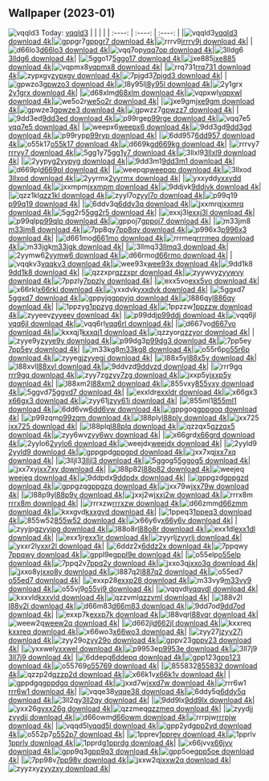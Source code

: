 ## Wallpaper (2023-01)
![vqqld3](https://w.wallhaven.cc/full/vq/wallhaven-vqqld3.jpg) Today: [vqqld3](https://th.wallhaven.cc/small/vq/vqqld3.jpg)
|      |      |      |
| :----: | :----: | :----: |
|![vqqld3](https://th.wallhaven.cc/small/vq/vqqld3.jpg)[vqqld3 download 4k](https://wallhaven.cc/w/vqqld3)|![gppgr7](https://th.wallhaven.cc/small/gp/gppgr7.jpg)[gppgr7 download 4k](https://wallhaven.cc/w/gppgr7)|![rrrv9j](https://th.wallhaven.cc/small/rr/rrrv9j.jpg)[rrrv9j download 4k](https://wallhaven.cc/w/rrrv9j)|
|![d66lo3](https://th.wallhaven.cc/small/d6/d66lo3.jpg)[d66lo3 download 4k](https://wallhaven.cc/w/d66lo3)|![vqq7op](https://th.wallhaven.cc/small/vq/vqq7op.jpg)[vqq7op download 4k](https://wallhaven.cc/w/vqq7op)|![3lldg6](https://th.wallhaven.cc/small/3l/3lldg6.jpg)[3lldg6 download 4k](https://wallhaven.cc/w/3lldg6)|
|![5ggo17](https://th.wallhaven.cc/small/5g/5ggo17.jpg)[5ggo17 download 4k](https://wallhaven.cc/w/5ggo17)|![jxe885](https://th.wallhaven.cc/small/jx/jxe885.jpg)[jxe885 download 4k](https://wallhaven.cc/w/jxe885)|![vqpmx8](https://th.wallhaven.cc/small/vq/vqpmx8.jpg)[vqpmx8 download 4k](https://wallhaven.cc/w/vqpmx8)|
|![rrq731](https://th.wallhaven.cc/small/rr/rrq731.jpg)[rrq731 download 4k](https://wallhaven.cc/w/rrq731)|![zypxgv](https://th.wallhaven.cc/small/zy/zypxgv.jpg)[zypxgv download 4k](https://wallhaven.cc/w/zypxgv)|![7pjgd3](https://th.wallhaven.cc/small/7p/7pjgd3.jpg)[7pjgd3 download 4k](https://wallhaven.cc/w/7pjgd3)|
|![gpwzo3](https://th.wallhaven.cc/small/gp/gpwzo3.jpg)[gpwzo3 download 4k](https://wallhaven.cc/w/gpwzo3)|![l8y95l](https://th.wallhaven.cc/small/l8/l8y95l.jpg)[l8y95l download 4k](https://wallhaven.cc/w/l8y95l)|![2y1grx](https://th.wallhaven.cc/small/2y/2y1grx.jpg)[2y1grx download 4k](https://wallhaven.cc/w/2y1grx)|
|![d68xlm](https://th.wallhaven.cc/small/d6/d68xlm.jpg)[d68xlm download 4k](https://wallhaven.cc/w/d68xlm)|![vqpxwl](https://th.wallhaven.cc/small/vq/vqpxwl.jpg)[vqpxwl download 4k](https://wallhaven.cc/w/vqpxwl)|![we5o2r](https://th.wallhaven.cc/small/we/we5o2r.jpg)[we5o2r download 4k](https://wallhaven.cc/w/we5o2r)|
|![jxe9gm](https://th.wallhaven.cc/small/jx/jxe9gm.jpg)[jxe9gm download 4k](https://wallhaven.cc/w/jxe9gm)|![gpwze3](https://th.wallhaven.cc/small/gp/gpwze3.jpg)[gpwze3 download 4k](https://wallhaven.cc/w/gpwze3)|![gpwzz7](https://th.wallhaven.cc/small/gp/gpwzz7.jpg)[gpwzz7 download 4k](https://wallhaven.cc/w/gpwzz7)|
|![9dd3ed](https://th.wallhaven.cc/small/9d/9dd3ed.jpg)[9dd3ed download 4k](https://wallhaven.cc/w/9dd3ed)|![p99rge](https://th.wallhaven.cc/small/p9/p99rge.jpg)[p99rge download 4k](https://wallhaven.cc/w/p99rge)|![vqq7e5](https://th.wallhaven.cc/small/vq/vqq7e5.jpg)[vqq7e5 download 4k](https://wallhaven.cc/w/vqq7e5)|
|![weepx6](https://th.wallhaven.cc/small/we/weepx6.jpg)[weepx6 download 4k](https://wallhaven.cc/w/weepx6)|![9dd3gd](https://th.wallhaven.cc/small/9d/9dd3gd.jpg)[9dd3gd download 4k](https://wallhaven.cc/w/9dd3gd)|![p99ryp](https://th.wallhaven.cc/small/p9/p99ryp.jpg)[p99ryp download 4k](https://wallhaven.cc/w/p99ryp)|
|![6dd957](https://th.wallhaven.cc/small/6d/6dd957.jpg)[6dd957 download 4k](https://wallhaven.cc/w/6dd957)|![o55k17](https://th.wallhaven.cc/small/o5/o55k17.jpg)[o55k17 download 4k](https://wallhaven.cc/w/o55k17)|![d669kg](https://th.wallhaven.cc/small/d6/d669kg.jpg)[d669kg download 4k](https://wallhaven.cc/w/d669kg)|
|![rrrvy7](https://th.wallhaven.cc/small/rr/rrrvy7.jpg)[rrrvy7 download 4k](https://wallhaven.cc/w/rrrvy7)|![5gg1y7](https://th.wallhaven.cc/small/5g/5gg1y7.jpg)[5gg1y7 download 4k](https://wallhaven.cc/w/5gg1y7)|![3llxl9](https://th.wallhaven.cc/small/3l/3llxl9.jpg)[3llxl9 download 4k](https://wallhaven.cc/w/3llxl9)|
|![2yypyg](https://th.wallhaven.cc/small/2y/2yypyg.jpg)[2yypyg download 4k](https://wallhaven.cc/w/2yypyg)|![9dd3m1](https://th.wallhaven.cc/small/9d/9dd3m1.jpg)[9dd3m1 download 4k](https://wallhaven.cc/w/9dd3m1)|![d669pl](https://th.wallhaven.cc/small/d6/d669pl.jpg)[d669pl download 4k](https://wallhaven.cc/w/d669pl)|
|![weepqp](https://th.wallhaven.cc/small/we/weepqp.jpg)[weepqp download 4k](https://wallhaven.cc/w/weepqp)|![3llxod](https://th.wallhaven.cc/small/3l/3llxod.jpg)[3llxod download 4k](https://wallhaven.cc/w/3llxod)|![2yyrmx](https://th.wallhaven.cc/small/2y/2yyrmx.jpg)[2yyrmx download 4k](https://wallhaven.cc/w/2yyrmx)|
|![yxxydd](https://th.wallhaven.cc/small/yx/yxxydd.jpg)[yxxydd download 4k](https://wallhaven.cc/w/yxxydd)|![jxxmpm](https://th.wallhaven.cc/small/jx/jxxmpm.jpg)[jxxmpm download 4k](https://wallhaven.cc/w/jxxmpm)|![9ddjvk](https://th.wallhaven.cc/small/9d/9ddjvk.jpg)[9ddjvk download 4k](https://wallhaven.cc/w/9ddjvk)|
|![qzz1kl](https://th.wallhaven.cc/small/qz/qzz1kl.jpg)[qzz1kl download 4k](https://wallhaven.cc/w/qzz1kl)|![zyyl7o](https://th.wallhaven.cc/small/zy/zyyl7o.jpg)[zyyl7o download 4k](https://wallhaven.cc/w/zyyl7o)|![p99q19](https://th.wallhaven.cc/small/p9/p99q19.jpg)[p99q19 download 4k](https://wallhaven.cc/w/p99q19)|
|![6ddv3q](https://th.wallhaven.cc/small/6d/6ddv3q.jpg)[6ddv3q download 4k](https://wallhaven.cc/w/6ddv3q)|![jxxmrq](https://th.wallhaven.cc/small/jx/jxxmrq.jpg)[jxxmrq download 4k](https://wallhaven.cc/w/jxxmrq)|![5gg2r5](https://th.wallhaven.cc/small/5g/5gg2r5.jpg)[5gg2r5 download 4k](https://wallhaven.cc/w/5gg2r5)|
|![exxj3l](https://th.wallhaven.cc/small/ex/exxj3l.jpg)[exxj3l download 4k](https://wallhaven.cc/w/exxj3l)|![p99qlp](https://th.wallhaven.cc/small/p9/p99qlp.jpg)[p99qlp download 4k](https://wallhaven.cc/w/p99qlp)|![gppoj7](https://th.wallhaven.cc/small/gp/gppoj7.jpg)[gppoj7 download 4k](https://wallhaven.cc/w/gppoj7)|
|![m33jm8](https://th.wallhaven.cc/small/m3/m33jm8.jpg)[m33jm8 download 4k](https://wallhaven.cc/w/m33jm8)|![7pp8qy](https://th.wallhaven.cc/small/7p/7pp8qy.jpg)[7pp8qy download 4k](https://wallhaven.cc/w/7pp8qy)|![p996x3](https://th.wallhaven.cc/small/p9/p996x3.jpg)[p996x3 download 4k](https://wallhaven.cc/w/p996x3)|
|![d661mo](https://th.wallhaven.cc/small/d6/d661mo.jpg)[d661mo download 4k](https://wallhaven.cc/w/d661mo)|![rrrmeq](https://th.wallhaven.cc/small/rr/rrrmeq.jpg)[rrrmeq download 4k](https://wallhaven.cc/w/rrrmeq)|![m33jgk](https://th.wallhaven.cc/small/m3/m33jgk.jpg)[m33jgk download 4k](https://wallhaven.cc/w/m33jgk)|
|![3llmq3](https://th.wallhaven.cc/small/3l/3llmq3.jpg)[3llmq3 download 4k](https://wallhaven.cc/w/3llmq3)|![2yymw6](https://th.wallhaven.cc/small/2y/2yymw6.jpg)[2yymw6 download 4k](https://wallhaven.cc/w/2yymw6)|![d66rmo](https://th.wallhaven.cc/small/d6/d66rmo.jpg)[d66rmo download 4k](https://wallhaven.cc/w/d66rmo)|
|![vqqkv3](https://th.wallhaven.cc/small/vq/vqqkv3.jpg)[vqqkv3 download 4k](https://wallhaven.cc/w/vqqkv3)|![wee93x](https://th.wallhaven.cc/small/we/wee93x.jpg)[wee93x download 4k](https://wallhaven.cc/w/wee93x)|![9dd1k8](https://th.wallhaven.cc/small/9d/9dd1k8.jpg)[9dd1k8 download 4k](https://wallhaven.cc/w/9dd1k8)|
|![qzzxpr](https://th.wallhaven.cc/small/qz/qzzxpr.jpg)[qzzxpr download 4k](https://wallhaven.cc/w/qzzxpr)|![zyywvy](https://th.wallhaven.cc/small/zy/zyywvy.jpg)[zyywvy download 4k](https://wallhaven.cc/w/zyywvy)|![7ppzly](https://th.wallhaven.cc/small/7p/7ppzly.jpg)[7ppzly download 4k](https://wallhaven.cc/w/7ppzly)|
|![exx5vo](https://th.wallhaven.cc/small/ex/exx5vo.jpg)[exx5vo download 4k](https://wallhaven.cc/w/exx5vo)|![x66rkl](https://th.wallhaven.cc/small/x6/x66rkl.jpg)[x66rkl download 4k](https://wallhaven.cc/w/x66rkl)|![yxxdvk](https://th.wallhaven.cc/small/yx/yxxdvk.jpg)[yxxdvk download 4k](https://wallhaven.cc/w/yxxdvk)|
|![5ggxd7](https://th.wallhaven.cc/small/5g/5ggxd7.jpg)[5ggxd7 download 4k](https://wallhaven.cc/w/5ggxd7)|![gppyjq](https://th.wallhaven.cc/small/gp/gppyjq.jpg)[gppyjq download 4k](https://wallhaven.cc/w/gppyjq)|![l886qy](https://th.wallhaven.cc/small/l8/l886qy.jpg)[l886qy download 4k](https://wallhaven.cc/w/l886qy)|
|![1ppzyg](https://th.wallhaven.cc/small/1p/1ppzyg.jpg)[1ppzyg download 4k](https://wallhaven.cc/w/1ppzyg)|![1ppzzw](https://th.wallhaven.cc/small/1p/1ppzzw.jpg)[1ppzzw download 4k](https://wallhaven.cc/w/1ppzzw)|![zyyeev](https://th.wallhaven.cc/small/zy/zyyeev.jpg)[zyyeev download 4k](https://wallhaven.cc/w/zyyeev)|
|![p99ddj](https://th.wallhaven.cc/small/p9/p99ddj.jpg)[p99ddj download 4k](https://wallhaven.cc/w/p99ddj)|![vqq6jl](https://th.wallhaven.cc/small/vq/vqq6jl.jpg)[vqq6jl download 4k](https://wallhaven.cc/w/vqq6jl)|![vqq6rl](https://th.wallhaven.cc/small/vq/vqq6rl.jpg)[vqq6rl download 4k](https://wallhaven.cc/w/vqq6rl)|
|![d667vo](https://th.wallhaven.cc/small/d6/d667vo.jpg)[d667vo download 4k](https://wallhaven.cc/w/d667vo)|![kxxqj1](https://th.wallhaven.cc/small/kx/kxxqj1.jpg)[kxxqj1 download 4k](https://wallhaven.cc/w/kxxqj1)|![qzzyor](https://th.wallhaven.cc/small/qz/qzzyor.jpg)[qzzyor download 4k](https://wallhaven.cc/w/qzzyor)|
|![zyye9y](https://th.wallhaven.cc/small/zy/zyye9y.jpg)[zyye9y download 4k](https://wallhaven.cc/w/zyye9y)|![p99dg3](https://th.wallhaven.cc/small/p9/p99dg3.jpg)[p99dg3 download 4k](https://wallhaven.cc/w/p99dg3)|![7pp5ey](https://th.wallhaven.cc/small/7p/7pp5ey.jpg)[7pp5ey download 4k](https://wallhaven.cc/w/7pp5ey)|
|![m33kg8](https://th.wallhaven.cc/small/m3/m33kg8.jpg)[m33kg8 download 4k](https://wallhaven.cc/w/m33kg8)|![o55r6p](https://th.wallhaven.cc/small/o5/o55r6p.jpg)[o55r6p download 4k](https://wallhaven.cc/w/o55r6p)|![zyyegj](https://th.wallhaven.cc/small/zy/zyyegj.jpg)[zyyegj download 4k](https://wallhaven.cc/w/zyyegj)|
|![l88x5y](https://th.wallhaven.cc/small/l8/l88x5y.jpg)[l88x5y download 4k](https://wallhaven.cc/w/l88x5y)|![l88xvl](https://th.wallhaven.cc/small/l8/l88xvl.jpg)[l88xvl download 4k](https://wallhaven.cc/w/l88xvl)|![9ddvzd](https://th.wallhaven.cc/small/9d/9ddvzd.jpg)[9ddvzd download 4k](https://wallhaven.cc/w/9ddvzd)|
|![rrr9gq](https://th.wallhaven.cc/small/rr/rrr9gq.jpg)[rrr9gq download 4k](https://wallhaven.cc/w/rrr9gq)|![zyy7zg](https://th.wallhaven.cc/small/zy/zyy7zg.jpg)[zyy7zg download 4k](https://wallhaven.cc/w/zyy7zg)|![jxxp5y](https://th.wallhaven.cc/small/jx/jxxp5y.jpg)[jxxp5y download 4k](https://wallhaven.cc/w/jxxp5y)|
|![l88xm2](https://th.wallhaven.cc/small/l8/l88xm2.jpg)[l88xm2 download 4k](https://wallhaven.cc/w/l88xm2)|![855vxy](https://th.wallhaven.cc/small/85/855vxy.jpg)[855vxy download 4k](https://wallhaven.cc/w/855vxy)|![5ggvd7](https://th.wallhaven.cc/small/5g/5ggvd7.jpg)[5ggvd7 download 4k](https://wallhaven.cc/w/5ggvd7)|
|![exxldr](https://th.wallhaven.cc/small/ex/exxldr.jpg)[exxldr download 4k](https://wallhaven.cc/w/exxldr)|![x66gx3](https://th.wallhaven.cc/small/x6/x66gx3.jpg)[x66gx3 download 4k](https://wallhaven.cc/w/x66gx3)|![zyy61j](https://th.wallhaven.cc/small/zy/zyy61j.jpg)[zyy61j download 4k](https://wallhaven.cc/w/zyy61j)|
|![855ml1](https://th.wallhaven.cc/small/85/855ml1.jpg)[855ml1 download 4k](https://wallhaven.cc/w/855ml1)|![6dd6vw](https://th.wallhaven.cc/small/6d/6dd6vw.jpg)[6dd6vw download 4k](https://wallhaven.cc/w/6dd6vw)|![gppgoq](https://th.wallhaven.cc/small/gp/gppgoq.jpg)[gppgoq download 4k](https://wallhaven.cc/w/gppgoq)|
|![p99zqm](https://th.wallhaven.cc/small/p9/p99zqm.jpg)[p99zqm download 4k](https://wallhaven.cc/w/p99zqm)|![l88ply](https://th.wallhaven.cc/small/l8/l88ply.jpg)[l88ply download 4k](https://wallhaven.cc/w/l88ply)|![jxx725](https://th.wallhaven.cc/small/jx/jxx725.jpg)[jxx725 download 4k](https://wallhaven.cc/w/jxx725)|
|![l88plq](https://th.wallhaven.cc/small/l8/l88plq.jpg)[l88plq download 4k](https://wallhaven.cc/w/l88plq)|![qzzqx5](https://th.wallhaven.cc/small/qz/qzzqx5.jpg)[qzzqx5 download 4k](https://wallhaven.cc/w/qzzqx5)|![zyy6wv](https://th.wallhaven.cc/small/zy/zyy6wv.jpg)[zyy6wv download 4k](https://wallhaven.cc/w/zyy6wv)|
|![x66grd](https://th.wallhaven.cc/small/x6/x66grd.jpg)[x66grd download 4k](https://wallhaven.cc/w/x66grd)|![2yylo6](https://th.wallhaven.cc/small/2y/2yylo6.jpg)[2yylo6 download 4k](https://wallhaven.cc/w/2yylo6)|![weejdx](https://th.wallhaven.cc/small/we/weejdx.jpg)[weejdx download 4k](https://wallhaven.cc/w/weejdx)|
|![2yyld9](https://th.wallhaven.cc/small/2y/2yyld9.jpg)[2yyld9 download 4k](https://wallhaven.cc/w/2yyld9)|![gppgpd](https://th.wallhaven.cc/small/gp/gppgpd.jpg)[gppgpd download 4k](https://wallhaven.cc/w/gppgpd)|![jxx7xq](https://th.wallhaven.cc/small/jx/jxx7xq.jpg)[jxx7xq download 4k](https://wallhaven.cc/w/jxx7xq)|
|![3lljl3](https://th.wallhaven.cc/small/3l/3lljl3.jpg)[3lljl3 download 4k](https://wallhaven.cc/w/3lljl3)|![5ggog5](https://th.wallhaven.cc/small/5g/5ggog5.jpg)[5ggog5 download 4k](https://wallhaven.cc/w/5ggog5)|![jxx7xy](https://th.wallhaven.cc/small/jx/jxx7xy.jpg)[jxx7xy download 4k](https://wallhaven.cc/w/jxx7xy)|
|![l88p82](https://th.wallhaven.cc/small/l8/l88p82.jpg)[l88p82 download 4k](https://wallhaven.cc/w/l88p82)|![weejeq](https://th.wallhaven.cc/small/we/weejeq.jpg)[weejeq download 4k](https://wallhaven.cc/w/weejeq)|![9ddpdx](https://th.wallhaven.cc/small/9d/9ddpdx.jpg)[9ddpdx download 4k](https://wallhaven.cc/w/9ddpdx)|
|![gppgzd](https://th.wallhaven.cc/small/gp/gppgzd.jpg)[gppgzd download 4k](https://wallhaven.cc/w/gppgzd)|![gppgzq](https://th.wallhaven.cc/small/gp/gppgzq.jpg)[gppgzq download 4k](https://wallhaven.cc/w/gppgzq)|![jxx79w](https://th.wallhaven.cc/small/jx/jxx79w.jpg)[jxx79w download 4k](https://wallhaven.cc/w/jxx79w)|
|![l88p9y](https://th.wallhaven.cc/small/l8/l88p9y.jpg)[l88p9y download 4k](https://wallhaven.cc/w/l88p9y)|![jxxj2w](https://th.wallhaven.cc/small/jx/jxxj2w.jpg)[jxxj2w download 4k](https://wallhaven.cc/w/jxxj2w)|![rrrx8m](https://th.wallhaven.cc/small/rr/rrrx8m.jpg)[rrrx8m download 4k](https://wallhaven.cc/w/rrrx8m)|
|![rrrxzw](https://th.wallhaven.cc/small/rr/rrrxzw.jpg)[rrrxzw download 4k](https://wallhaven.cc/w/rrrxzw)|![d66zmm](https://th.wallhaven.cc/small/d6/d66zmm.jpg)[d66zmm download 4k](https://wallhaven.cc/w/d66zmm)|![kxxgvd](https://th.wallhaven.cc/small/kx/kxxgvd.jpg)[kxxgvd download 4k](https://wallhaven.cc/w/kxxgvd)|
|![1ppeq3](https://th.wallhaven.cc/small/1p/1ppeq3.jpg)[1ppeq3 download 4k](https://wallhaven.cc/w/1ppeq3)|![855w52](https://th.wallhaven.cc/small/85/855w52.jpg)[855w52 download 4k](https://wallhaven.cc/w/855w52)|![x66y6v](https://th.wallhaven.cc/small/x6/x66y6v.jpg)[x66y6v download 4k](https://wallhaven.cc/w/x66y6v)|
|![zyyjpg](https://th.wallhaven.cc/small/zy/zyyjpg.jpg)[zyyjpg download 4k](https://wallhaven.cc/w/zyyjpg)|![l88o8r](https://th.wallhaven.cc/small/l8/l88o8r.jpg)[l88o8r download 4k](https://wallhaven.cc/w/l88o8r)|![exx1dl](https://th.wallhaven.cc/small/ex/exx1dl.jpg)[exx1dl download 4k](https://wallhaven.cc/w/exx1dl)|
|![exx1jr](https://th.wallhaven.cc/small/ex/exx1jr.jpg)[exx1jr download 4k](https://wallhaven.cc/w/exx1jr)|![zyyrlj](https://th.wallhaven.cc/small/zy/zyyrlj.jpg)[zyyrlj download 4k](https://wallhaven.cc/w/zyyrlj)|![yxxr2l](https://th.wallhaven.cc/small/yx/yxxr2l.jpg)[yxxr2l download 4k](https://wallhaven.cc/w/yxxr2l)|
|![6ddz2x](https://th.wallhaven.cc/small/6d/6ddz2x.jpg)[6ddz2x download 4k](https://wallhaven.cc/w/6ddz2x)|![7ppqwy](https://th.wallhaven.cc/small/7p/7ppqwy.jpg)[7ppqwy download 4k](https://wallhaven.cc/w/7ppqwy)|![gppl9e](https://th.wallhaven.cc/small/gp/gppl9e.jpg)[gppl9e download 4k](https://wallhaven.cc/w/gppl9e)|
|![o55elp](https://th.wallhaven.cc/small/o5/o55elp.jpg)[o55elp download 4k](https://wallhaven.cc/w/o55elp)|![7ppq2v](https://th.wallhaven.cc/small/7p/7ppq2v.jpg)[7ppq2v download 4k](https://wallhaven.cc/w/7ppq2v)|![jxxo3q](https://th.wallhaven.cc/small/jx/jxxo3q.jpg)[jxxo3q download 4k](https://wallhaven.cc/w/jxxo3q)|
|![jxxo8y](https://th.wallhaven.cc/small/jx/jxxo8y.jpg)[jxxo8y download 4k](https://wallhaven.cc/w/jxxo8y)|![l887q2](https://th.wallhaven.cc/small/l8/l887q2.jpg)[l887q2 download 4k](https://wallhaven.cc/w/l887q2)|![o55ed7](https://th.wallhaven.cc/small/o5/o55ed7.jpg)[o55ed7 download 4k](https://wallhaven.cc/w/o55ed7)|
|![exxp28](https://th.wallhaven.cc/small/ex/exxp28.jpg)[exxp28 download 4k](https://wallhaven.cc/w/exxp28)|![m33vy9](https://th.wallhaven.cc/small/m3/m33vy9.jpg)[m33vy9 download 4k](https://wallhaven.cc/w/m33vy9)|![o55vj9](https://th.wallhaven.cc/small/o5/o55vj9.jpg)[o55vj9 download 4k](https://wallhaven.cc/w/o55vj9)|
|![vqqvdl](https://th.wallhaven.cc/small/vq/vqqvdl.jpg)[vqqvdl download 4k](https://wallhaven.cc/w/vqqvdl)|![kxxvld](https://th.wallhaven.cc/small/kx/kxxvld.jpg)[kxxvld download 4k](https://wallhaven.cc/w/kxxvld)|![qzzvml](https://th.wallhaven.cc/small/qz/qzzvml.jpg)[qzzvml download 4k](https://wallhaven.cc/w/qzzvml)|
|![l88v2l](https://th.wallhaven.cc/small/l8/l88v2l.jpg)[l88v2l download 4k](https://wallhaven.cc/w/l88v2l)|![d66m83](https://th.wallhaven.cc/small/d6/d66m83.jpg)[d66m83 download 4k](https://wallhaven.cc/w/d66m83)|![9dd7od](https://th.wallhaven.cc/small/9d/9dd7od.jpg)[9dd7od download 4k](https://wallhaven.cc/w/9dd7od)|
|![exxp7k](https://th.wallhaven.cc/small/ex/exxp7k.jpg)[exxp7k download 4k](https://wallhaven.cc/w/exxp7k)|![l88vqr](https://th.wallhaven.cc/small/l8/l88vqr.jpg)[l88vqr download 4k](https://wallhaven.cc/w/l88vqr)|![weew2q](https://th.wallhaven.cc/small/we/weew2q.jpg)[weew2q download 4k](https://wallhaven.cc/w/weew2q)|
|![d662jl](https://th.wallhaven.cc/small/d6/d662jl.jpg)[d662jl download 4k](https://wallhaven.cc/w/d662jl)|![kxxreq](https://th.wallhaven.cc/small/kx/kxxreq.jpg)[kxxreq download 4k](https://wallhaven.cc/w/kxxreq)|![x66wo3](https://th.wallhaven.cc/small/x6/x66wo3.jpg)[x66wo3 download 4k](https://wallhaven.cc/w/x66wo3)|
|![zyy27j](https://th.wallhaven.cc/small/zy/zyy27j.jpg)[zyy27j download 4k](https://wallhaven.cc/w/zyy27j)|![zyy29o](https://th.wallhaven.cc/small/zy/zyy29o.jpg)[zyy29o download 4k](https://wallhaven.cc/w/zyy29o)|![gppv23](https://th.wallhaven.cc/small/gp/gppv23.jpg)[gppv23 download 4k](https://wallhaven.cc/w/gppv23)|
|![yxxwel](https://th.wallhaven.cc/small/yx/yxxwel.jpg)[yxxwel download 4k](https://wallhaven.cc/w/yxxwel)|![p9953e](https://th.wallhaven.cc/small/p9/p9953e.jpg)[p9953e download 4k](https://wallhaven.cc/w/p9953e)|![3ll7j9](https://th.wallhaven.cc/small/3l/3ll7j9.jpg)[3ll7j9 download 4k](https://wallhaven.cc/w/3ll7j9)|
|![6ddepq](https://th.wallhaven.cc/small/6d/6ddepq.jpg)[6ddepq download 4k](https://wallhaven.cc/w/6ddepq)|![gpp123](https://th.wallhaven.cc/small/gp/gpp123.jpg)[gpp123 download 4k](https://wallhaven.cc/w/gpp123)|![o55769](https://th.wallhaven.cc/small/o5/o55769.jpg)[o55769 download 4k](https://wallhaven.cc/w/o55769)|
|![855832](https://th.wallhaven.cc/small/85/855832.jpg)[855832 download 4k](https://wallhaven.cc/w/855832)|![qzzp2d](https://th.wallhaven.cc/small/qz/qzzp2d.jpg)[qzzp2d download 4k](https://wallhaven.cc/w/qzzp2d)|![x66k1v](https://th.wallhaven.cc/small/x6/x66k1v.jpg)[x66k1v download 4k](https://wallhaven.cc/w/x66k1v)|
|![gppdgq](https://th.wallhaven.cc/small/gp/gppdgq.jpg)[gppdgq download 4k](https://wallhaven.cc/w/gppdgq)|![jxxd7w](https://th.wallhaven.cc/small/jx/jxxd7w.jpg)[jxxd7w download 4k](https://wallhaven.cc/w/jxxd7w)|![rrr6w1](https://th.wallhaven.cc/small/rr/rrr6w1.jpg)[rrr6w1 download 4k](https://wallhaven.cc/w/rrr6w1)|
|![vqqe38](https://th.wallhaven.cc/small/vq/vqqe38.jpg)[vqqe38 download 4k](https://wallhaven.cc/w/vqqe38)|![6ddy5q](https://th.wallhaven.cc/small/6d/6ddy5q.jpg)[6ddy5q download 4k](https://wallhaven.cc/w/6ddy5q)|![3ll2qy](https://th.wallhaven.cc/small/3l/3ll2qy.jpg)[3ll2qy download 4k](https://wallhaven.cc/w/3ll2qy)|
|![9dd9lx](https://th.wallhaven.cc/small/9d/9dd9lx.jpg)[9dd9lx download 4k](https://wallhaven.cc/w/9dd9lx)|![yxx26g](https://th.wallhaven.cc/small/yx/yxx26g.jpg)[yxx26g download 4k](https://wallhaven.cc/w/yxx26g)|![qzzmeq](https://th.wallhaven.cc/small/qz/qzzmeq.jpg)[qzzmeq download 4k](https://wallhaven.cc/w/qzzmeq)|
|![zyydjj](https://th.wallhaven.cc/small/zy/zyydjj.jpg)[zyydjj download 4k](https://wallhaven.cc/w/zyydjj)|![d66owm](https://th.wallhaven.cc/small/d6/d66owm.jpg)[d66owm download 4k](https://wallhaven.cc/w/d66owm)|![rrrpjw](https://th.wallhaven.cc/small/rr/rrrpjw.jpg)[rrrpjw download 4k](https://wallhaven.cc/w/rrrpjw)|
|![vqqd5l](https://th.wallhaven.cc/small/vq/vqqd5l.jpg)[vqqd5l download 4k](https://wallhaven.cc/w/vqqd5l)|![gpp2yd](https://th.wallhaven.cc/small/gp/gpp2yd.jpg)[gpp2yd download 4k](https://wallhaven.cc/w/gpp2yd)|![o552p7](https://th.wallhaven.cc/small/o5/o552p7.jpg)[o552p7 download 4k](https://wallhaven.cc/w/o552p7)|
|![1pprev](https://th.wallhaven.cc/small/1p/1pprev.jpg)[1pprev download 4k](https://wallhaven.cc/w/1pprev)|![1pprlv](https://th.wallhaven.cc/small/1p/1pprlv.jpg)[1pprlv download 4k](https://wallhaven.cc/w/1pprlv)|![1pprdg](https://th.wallhaven.cc/small/1p/1pprdg.jpg)[1pprdg download 4k](https://wallhaven.cc/w/1pprdg)|
|![x66jvv](https://th.wallhaven.cc/small/x6/x66jvv.jpg)[x66jvv download 4k](https://wallhaven.cc/w/x66jvv)|![gpp9q3](https://th.wallhaven.cc/small/gp/gpp9q3.jpg)[gpp9q3 download 4k](https://wallhaven.cc/w/gpp9q3)|![gpp5oe](https://th.wallhaven.cc/small/gp/gpp5oe.jpg)[gpp5oe download 4k](https://wallhaven.cc/w/gpp5oe)|
|![7pp98v](https://th.wallhaven.cc/small/7p/7pp98v.jpg)[7pp98v download 4k](https://wallhaven.cc/w/7pp98v)|![jxxw2q](https://th.wallhaven.cc/small/jx/jxxw2q.jpg)[jxxw2q download 4k](https://wallhaven.cc/w/jxxw2q)|![zyyzxy](https://th.wallhaven.cc/small/zy/zyyzxy.jpg)[zyyzxy download 4k](https://wallhaven.cc/w/zyyzxy)|
